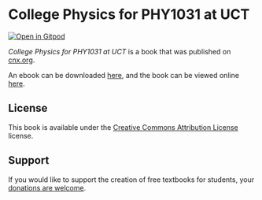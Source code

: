 # College Physics for PHY1031 at UCT

[![Open in Gitpod](https://gitpod.io/button/open-in-gitpod.svg)](https://gitpod.io/from-referrer/)

_College Physics for PHY1031 at UCT_ is a book that was published on [cnx.org](https://cnx.org/).

An ebook can be downloaded [here](https://github.com/cnx-user-books/cnxbook-college-physics-for-phy1031-at-uct/releases/latest), and the book can be viewed online [here](https://github.com/cnx-user-books/cnxbook-college-physics-for-phy1031-at-uct/releases/latest).

## License
This book is available under the [Creative Commons Attribution License](./LICENSE) license.

## Support
If you would like to support the creation of free textbooks for students, your [donations are welcome](https://riceconnect.rice.edu/donation/support-openstax-banner).
